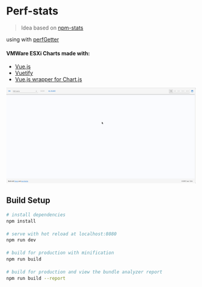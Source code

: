 # Perf-stats

> Idea based on [npm-stats](https://github.com/apertureless/npm-stats)

using with [perfGetter](https://github.com/0x0BSoD/perfGetter)


#### VMWare ESXi Charts made with:

 - [Vue.js](https://github.com/vuejs/vue)
 - [Vuetify](https://github.com/vuetifyjs/vuetify)
 - [Vue.js wrapper for Chart.js](https://github.com/apertureless/vue-chartjs)

![screencast](./gifscr1.gif)
## Build Setup

``` bash
# install dependencies
npm install

# serve with hot reload at localhost:8080
npm run dev

# build for production with minification
npm run build

# build for production and view the bundle analyzer report
npm run build --report
```
